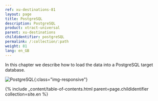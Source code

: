 ```yaml
---
ref: xu-destinations-81
layout: page
title: PostgreSQL
description: PostgreSQL
product: xtract-universal
parent: xu-destinations
childidentifier: postgreSQL
permalink: /:collection/:path
weight: 81
lang: en_GB
---
```


In this chapter we describe how to load the data into a PostgreSQL target database.

![PostgreSQL](/img/content/xu/postgreSQL_architecture.png){:class="img-responsive"}

{% include _content/table-of-contents.html parent=page.childidentifier collection=site.en %}


